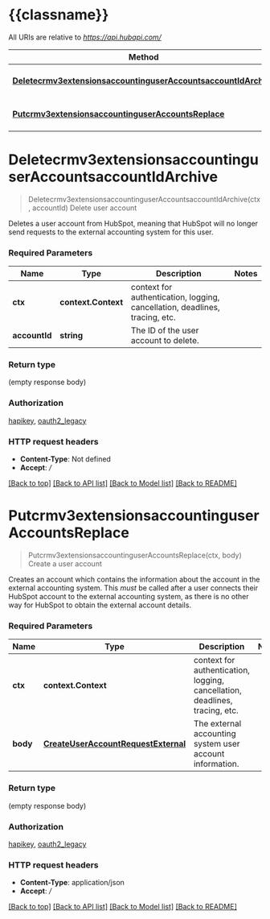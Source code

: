 # {{classname}}

All URIs are relative to *https://api.hubapi.com/*

Method | HTTP request | Description
------------- | ------------- | -------------
[**Deletecrmv3extensionsaccountinguserAccountsaccountIdArchive**](UserAccountsApi.md#Deletecrmv3extensionsaccountinguserAccountsaccountIdArchive) | **Delete** /crm/v3/extensions/accounting/user-accounts/{accountId} | Delete user account
[**Putcrmv3extensionsaccountinguserAccountsReplace**](UserAccountsApi.md#Putcrmv3extensionsaccountinguserAccountsReplace) | **Put** /crm/v3/extensions/accounting/user-accounts | Create a user account

# **Deletecrmv3extensionsaccountinguserAccountsaccountIdArchive**
> Deletecrmv3extensionsaccountinguserAccountsaccountIdArchive(ctx, accountId)
Delete user account

Deletes a user account from HubSpot, meaning that HubSpot will no longer send requests to the external accounting system for this user.

### Required Parameters

Name | Type | Description  | Notes
------------- | ------------- | ------------- | -------------
 **ctx** | **context.Context** | context for authentication, logging, cancellation, deadlines, tracing, etc.
  **accountId** | **string**| The ID of the user account to delete. | 

### Return type

 (empty response body)

### Authorization

[hapikey](../README.md#hapikey), [oauth2_legacy](../README.md#oauth2_legacy)

### HTTP request headers

 - **Content-Type**: Not defined
 - **Accept**: */*

[[Back to top]](#) [[Back to API list]](../README.md#documentation-for-api-endpoints) [[Back to Model list]](../README.md#documentation-for-models) [[Back to README]](../README.md)

# **Putcrmv3extensionsaccountinguserAccountsReplace**
> Putcrmv3extensionsaccountinguserAccountsReplace(ctx, body)
Create a user account

Creates an account which contains the information about the account in the external accounting system.  This *must* be called after a user connects their HubSpot account to the external accounting system, as there is no other way for HubSpot to obtain the external account details.

### Required Parameters

Name | Type | Description  | Notes
------------- | ------------- | ------------- | -------------
 **ctx** | **context.Context** | context for authentication, logging, cancellation, deadlines, tracing, etc.
  **body** | [**CreateUserAccountRequestExternal**](CreateUserAccountRequestExternal.md)| The external accounting system user account information. | 

### Return type

 (empty response body)

### Authorization

[hapikey](../README.md#hapikey), [oauth2_legacy](../README.md#oauth2_legacy)

### HTTP request headers

 - **Content-Type**: application/json
 - **Accept**: */*

[[Back to top]](#) [[Back to API list]](../README.md#documentation-for-api-endpoints) [[Back to Model list]](../README.md#documentation-for-models) [[Back to README]](../README.md)

